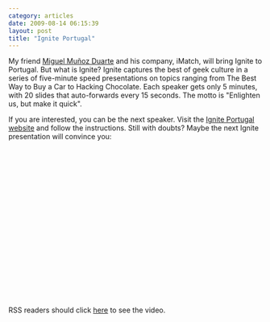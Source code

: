 ```yaml
---
category: articles
date: 2009-08-14 06:15:39
layout: post
title: "Ignite Portugal"
---
```


<p>My friend <a href="http://www.linkedin.com/pub/miguel-muñoz-duarte/0/a6b/184">Miguel Muñoz Duarte</a> and his company, iMatch, will bring Ignite to Portugal. But what is Ignite? Ignite captures the best of geek culture in a series of five-minute speed presentations on topics ranging from The Best Way to Buy a Car to Hacking Chocolate. Each speaker gets only 5 minutes, with 20 slides that auto-forwards every 15 seconds. The motto is "Enlighten us, but make it quick".</p> <p>If you are interested, you can be the next speaker. Visit the <a href="http://www.igniteportugal.blogspot.com/">Ignite Portugal website</a> and follow the instructions. Still with doubts? Maybe the next Ignite presentation will convince you:</p><iframe title="Ignite Portugal" width="480" height="300" data-src="//www.youtube.com/embed/rRa1IPkBFbg" frameborder="0" allowfullscreen></iframe><p>RSS readers should click <a href="//joaobordalo.com/articles/2009/08/14/ignite-portugal">here</a> to see the video.</p>
